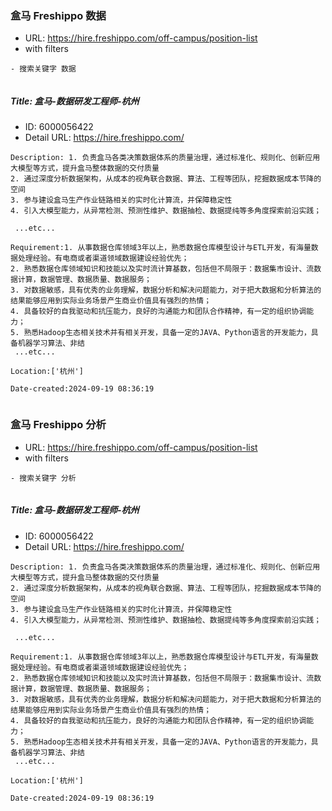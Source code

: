### 盒马 Freshippo 数据
* URL: https://hire.freshippo.com/off-campus/position-list
* with filters


```
- 搜索关键字 数据


```


##### Title: 盒马-数据研发工程师-杭州
* ID: 6000056422
* Detail URL: https://hire.freshippo.com/


```
Description: 1. 负责盒马各类决策数据体系的质量治理，通过标准化、规则化、创新应用大模型等方式，提升盒马整体数据的交付质量
2. 通过深度分析数据架构，从成本的视角联合数据、算法、工程等团队，挖掘数据成本节降的空间
3. 参与建设盒马生产作业链路相关的实时化计算流，并保障稳定性
4. 引入大模型能力，从异常检测、预测性维护、数据抽检、数据提纯等多角度探索前沿实践；

 ...etc...

Requirement:1. 从事数据仓库领域3年以上，熟悉数据仓库模型设计与ETL开发，有海量数据处理经验。有电商或者渠道领域数据建设经验优先；
2. 熟悉数据仓库领域知识和技能以及实时流计算基数，包括但不局限于：数据集市设计、流数据计算，数据管理、数据质量、数据服务；
3. 对数据敏感，具有优秀的业务理解，数据分析和解决问题能力，对于把大数据和分析算法的结果能够应用到实际业务场景产生商业价值具有强烈的热情；
4. 具备较好的自我驱动和抗压能力，良好的沟通能力和团队合作精神，有一定的组织协调能力；
5. 熟悉Hadoop生态相关技术并有相关开发，具备一定的JAVA、Python语言的开发能力，具备机器学习算法、非结
 ...etc...

Location:['杭州']

Date-created:2024-09-19 08:36:19


```


### 盒马 Freshippo 分析
* URL: https://hire.freshippo.com/off-campus/position-list
* with filters


```
- 搜索关键字 分析


```


##### Title: 盒马-数据研发工程师-杭州
* ID: 6000056422
* Detail URL: https://hire.freshippo.com/


```
Description: 1. 负责盒马各类决策数据体系的质量治理，通过标准化、规则化、创新应用大模型等方式，提升盒马整体数据的交付质量
2. 通过深度分析数据架构，从成本的视角联合数据、算法、工程等团队，挖掘数据成本节降的空间
3. 参与建设盒马生产作业链路相关的实时化计算流，并保障稳定性
4. 引入大模型能力，从异常检测、预测性维护、数据抽检、数据提纯等多角度探索前沿实践；

 ...etc...

Requirement:1. 从事数据仓库领域3年以上，熟悉数据仓库模型设计与ETL开发，有海量数据处理经验。有电商或者渠道领域数据建设经验优先；
2. 熟悉数据仓库领域知识和技能以及实时流计算基数，包括但不局限于：数据集市设计、流数据计算，数据管理、数据质量、数据服务；
3. 对数据敏感，具有优秀的业务理解，数据分析和解决问题能力，对于把大数据和分析算法的结果能够应用到实际业务场景产生商业价值具有强烈的热情；
4. 具备较好的自我驱动和抗压能力，良好的沟通能力和团队合作精神，有一定的组织协调能力；
5. 熟悉Hadoop生态相关技术并有相关开发，具备一定的JAVA、Python语言的开发能力，具备机器学习算法、非结
 ...etc...

Location:['杭州']

Date-created:2024-09-19 08:36:19


```
